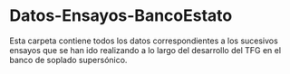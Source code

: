 # Datos-Ensayos-BancoEstato
Esta carpeta contiene todos los datos correspondientes a los sucesivos ensayos que se han ido realizando a lo largo del desarrollo del TFG en el banco de soplado supersónico. 
